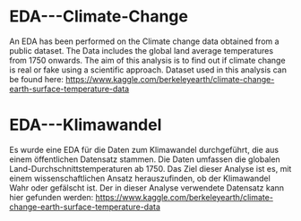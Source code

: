 # EDA---Climate-Change
An EDA has been performed on the Climate change data obtained from a public dataset. The Data includes the global land average temperatures from 1750 onwards.
The aim of this analysis is to find out if climate change is real or fake using a scientific approach.
Dataset used in this analysis can be found here: https://www.kaggle.com/berkeleyearth/climate-change-earth-surface-temperature-data


# EDA---Klimawandel
Es wurde eine EDA für die Daten zum Klimawandel durchgeführt, die aus einem öffentlichen Datensatz stammen. Die Daten umfassen die globalen Land-Durchschnittstemperaturen ab 1750.
Das Ziel dieser Analyse ist es, mit einem wissenschaftlichen Ansatz herauszufinden, ob der Klimawandel Wahr oder gefälscht ist.
Der in dieser Analyse verwendete Datensatz kann hier gefunden werden: https://www.kaggle.com/berkeleyearth/climate-change-earth-surface-temperature-data
